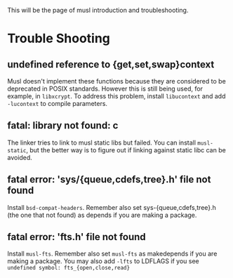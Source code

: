 This will be the page of musl introduction and troubleshooting.

# Trouble Shooting
## undefined reference to {get,set,swap}context
Musl doesn't implement these functions because they are considered to be deprecated in POSIX standards. However this is still being used, for example, in `libxcrypt`.
To address this problem, install `libucontext` and add `-lucontext` to compile parameters.

## fatal: library not found: c
The linker tries to link to musl static libs but failed. You can install `musl-static`, but the better way is to figure out if linking against static libc can be avoided.

## fatal error: 'sys/{queue,cdefs,tree}.h' file not found
Install `bsd-compat-headers`. Remember also set sys-{queue,cdefs,tree}.h (the one that not found) as depends if you are making a package.

## fatal error: 'fts.h' file not found
Install `musl-fts`. Remember also set `musl-fts` as makedepends if you are making a package. You may also add `-lfts` to LDFLAGS if you see `undefined symbol: fts_{open,close,read}`